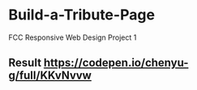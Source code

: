 # Build-a-Tribute-Page
FCC  Responsive Web Design Project 1
## Result https://codepen.io/chenyu-g/full/KKvNvvw
